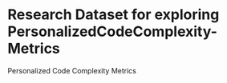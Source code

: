 # Research Dataset for exploring PersonalizedCodeComplexity-Metrics
Personalized Code Complexity Metrics
